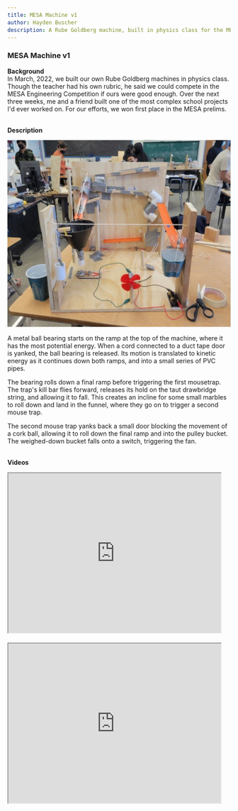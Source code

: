 ```yaml
---
title: MESA Machine v1
author: Hayden Buscher
description: A Rube Goldberg machine, built in physics class for the MESA Engineering Competition.
---
```


### MESA Machine v1
**Background**  
In March, 2022, we built our own Rube Goldberg machines in physics class. Though the teacher had his own rubric, he said we could compete in the MESA Engineering Competition if ours were good enough. Over the next three weeks, me and a friend built one of the most complex school projects I'd ever worked on. For our efforts, we won first place in the MESA prelims.<br><br>

**Description**  

![Photo of the MESA Machine](/projects/img/mesamachine_pic1.jpg)

A metal ball bearing starts on the ramp at the top of the machine, where it has the most potential energy. When a cord connected to a duct tape door is yanked, the ball bearing is released. Its motion is translated to kinetic energy as it continues down both ramps, and into a small series of PVC pipes.

The bearing rolls down a final ramp before triggering the first mousetrap. The trap's kill bar flies forward, releases its hold on the taut drawbridge string, and allowing it to fall. This creates an incline for some small marbles to roll down and land in the funnel, where they go on to trigger a second mouse trap.

The second mouse trap yanks back a small door blocking the movement of a cork ball, allowing it to roll down the final ramp and into the pulley bucket. The weighed-down bucket falls onto a switch, triggering the fan.
<br><br>

**Videos**  
<div class="margins"><iframe src="https://drive.google.com/file/d/1lAHBNCemIeC3n6P6kIeVcAjpX5BqUMsY/preview" width="480" height="360" allow="autoplay"></iframe><br><br>
<iframe src="https://drive.google.com/file/d/1lktJYl0MtX1sMCxtCITkeqfVRGxxH-Pl/preview" width="480" height="360" allow="autoplay"></iframe></div>
